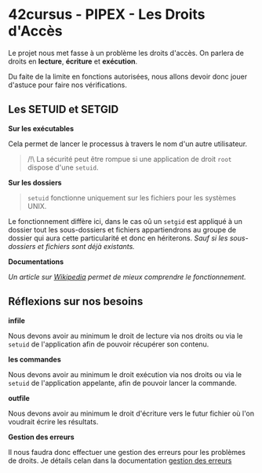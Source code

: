 <!--

	RIGHT_ACCESS.md

	By: xbeheydt <xavier.beheydt@gmail.com>

	Created: 2022/02/17

-->
# 42cursus - PIPEX - Les Droits d'Accès

Le projet nous met fasse à un problème les droits d'accès.
On parlera de droits en **lecture**, **écriture** et **exécution**.

Du faite de la limite en fonctions autorisées, nous allons devoir donc jouer
d'astuce pour faire nos vérifications.

## Les SETUID et SETGID

**Sur les exécutables**

Cela permet de lancer le processus à travers le nom d'un autre utilisateur.

> /!\ La sécurité peut être rompue si une application de droit `root` dispose
> d'une `setuid`.

**Sur les dossiers**

> `setuid` fonctionne uniquement sur les fichiers pour les systèmes UNIX.

Le fonctionnement diffère ici, dans le cas oû un `setgid` est appliqué à un
dossier tout les sous-dossiers et fichiers appartiendrons au groupe de dossier
qui aura cette particularité et donc en hériterons. _Sauf si les sous-dossiers
et fichiers sont déjà existants._

**Documentations**

_Un article sur [Wikipedia](https://fr.wikipedia.org/wiki/Setuid) permet de
mieux comprendre le fonctionnement._

## Réflexions sur nos besoins

**infile**

Nous devons avoir au minimum le droit de lecture via nos droits ou via le
`setuid` de l'application afin de pouvoir récupérer son contenu.

**les commandes**

Nous devons avoir au minimum le droit exécution via nos droits ou via le
`setuid` de l'application appelante, afin de pouvoir lancer la commande.

> 

**outfile**

Nous devons avoir au minimum le droit d'écriture vers le futur fichier où l'on
voudrait écrire les résultats.

**Gestion des erreurs**

Il nous faudra donc effectuer une gestion des erreurs pour les problèmes
de droits. Je détails celan dans la documentation
[gestion des erreurs](./ERRORS_HANDLERS.md)
